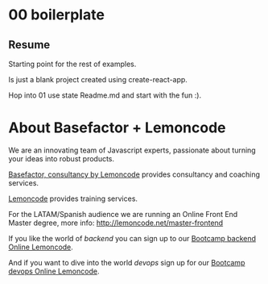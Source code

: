# 00 boilerplate

## Resume

Starting point for the rest of examples.

Is just a blank project created using create-react-app.

Hop into 01 use state Readme.md and start with the fun :).

# About Basefactor + Lemoncode

We are an innovating team of Javascript experts, passionate about turning your ideas into robust products.

[Basefactor, consultancy by Lemoncode](http://www.basefactor.com) provides consultancy and coaching services.

[Lemoncode](http://lemoncode.net/services/en/#en-home) provides training services.

For the LATAM/Spanish audience we are running an Online Front End Master degree, more info: http://lemoncode.net/master-frontend

If you like the world of _backend_ you can sign up to our [Bootcamp backend Online Lemoncode](https://lemoncode.net/bootcamp-backend#bootcamp-backend/inicio).

And if you want to dive into the world _devops_ sign up for our [Bootcamp devops Online Lemoncode](https://lemoncode.net/bootcamp-devops#bootcamp-devops/inicio).